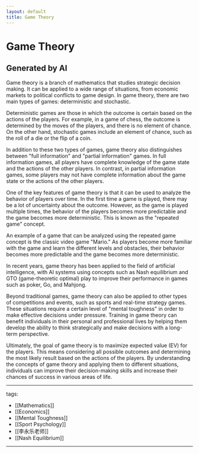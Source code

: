 ```yaml
---
layout: default
title: Game Theory
---
```


# Game Theory

## Generated by AI
Game theory is a branch of mathematics that studies strategic decision making. It can be applied to a wide range of situations, from economic markets to political conflicts to game design. In game theory, there are two main types of games: deterministic and stochastic.

Deterministic games are those in which the outcome is certain based on the actions of the players. For example, in a game of chess, the outcome is determined by the moves of the players, and there is no element of chance. On the other hand, stochastic games include an element of chance, such as the roll of a die or the flip of a coin.

In addition to these two types of games, game theory also distinguishes between "full information" and "partial information" games. In full information games, all players have complete knowledge of the game state and the actions of the other players. In contrast, in partial information games, some players may not have complete information about the game state or the actions of the other players.

One of the key features of game theory is that it can be used to analyze the behavior of players over time. In the first time a game is played, there may be a lot of uncertainty about the outcome. However, as the game is played multiple times, the behavior of the players becomes more predictable and the game becomes more deterministic. This is known as the "repeated game" concept.

An example of a game that can be analyzed using the repeated game concept is the classic video game "Mario." As players become more familiar with the game and learn the different levels and obstacles, their behavior becomes more predictable and the game becomes more deterministic.

In recent years, game theory has been applied to the field of artificial intelligence, with AI systems using concepts such as Nash equilibrium and GTO (game-theoretic optimal) play to improve their performance in games such as poker, Go, and Mahjong.

Beyond traditional games, game theory can also be applied to other types of competitions and events, such as sports and real-time strategy games. These situations require a certain level of "mental toughness" in order to make effective decisions under pressure. Training in game theory can benefit individuals in their personal and professional lives by helping them develop the ability to think strategically and make decisions with a long-term perspective.

Ultimately, the goal of game theory is to maximize expected value (EV) for the players. This means considering all possible outcomes and determining the most likely result based on the actions of the players. By understanding the concepts of game theory and applying them to different situations, individuals can improve their decision-making skills and increase their chances of success in various areas of life.



---
tags:
  - [[Mathematics]]
  - [[Economics]]
  - [[Mental Toughness]]
  - [[Sport Psychology]]
  - [[李永乐老师]]
  - [[Nash Equilibrium]]
  
---
